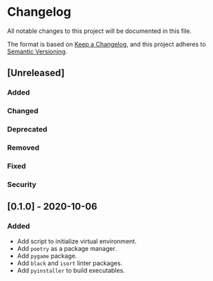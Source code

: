# Changelog

All notable changes to this project will be documented in this file.

The format is based on [Keep a Changelog](https://keepachangelog.com/en/1.0.0/),
and this project adheres to [Semantic Versioning](https://semver.org/spec/v2.0.0.html).

## [Unreleased]

### Added
### Changed
### Deprecated
### Removed
### Fixed
### Security

## [0.1.0] - 2020-10-06

### Added

- Add script to initialize virtual environment.
- Add `poetry` as a package manager.
- Add `pygame` package.
- Add `black` and `isort` linter packages.
- Add `pyinstaller` to build executables.
